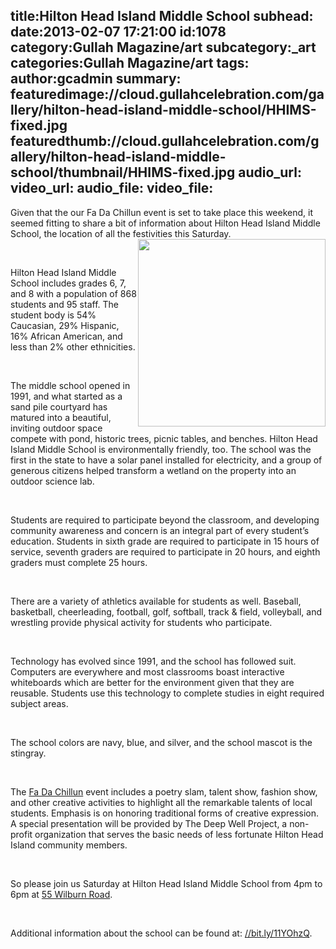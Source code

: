 title:Hilton Head Island Middle School
subhead:
date:2013-02-07 17:21:00
id:1078
category:Gullah Magazine/art
subcategory:_art
categories:Gullah Magazine/art
tags:
author:gcadmin
summary:
featuredimage://cloud.gullahcelebration.com/gallery/hilton-head-island-middle-school/HHIMS-fixed.jpg
featuredthumb://cloud.gullahcelebration.com/gallery/hilton-head-island-middle-school/thumbnail/HHIMS-fixed.jpg
audio_url:
video_url:
audio_file:
video_file:
---
<p>Given that the our Fa Da Chillun event is set to take place this weekend, it seemed fitting to share a bit of information about Hilton Head Island Middle School, the location of all the festivities this Saturday. <img style="float: right;" src="//bit.ly/11YQ4VC" alt="" width="300" height="300" /></p><br/><p>Hilton Head Island Middle School includes grades 6, 7, and 8 with a population of 868 students and 95 staff. The student body is 54% Caucasian, 29% Hispanic, 16% African American, and less than 2% other ethnicities.</p><br/><p>The middle school opened in 1991, and what started as a sand pile courtyard has matured into a beautiful, inviting outdoor space compete with pond, historic trees, picnic tables, and benches. Hilton Head Island Middle School is environmentally friendly, too. The school was the first in the state to have a solar panel installed for electricity, and a group of generous citizens helped transform a wetland on the property into an outdoor science lab.</p><br/><p>Students are required to participate beyond the classroom, and developing community awareness and concern is an integral part of every student&rsquo;s education. Students in sixth grade are required to participate in 15 hours of service, seventh graders are required to participate in 20 hours, and eighth graders must complete 25 hours.</p><br/><p>There are a variety of athletics available for students as well. Baseball, basketball, cheerleading, football, golf, softball, track &amp; field, volleyball, and wrestling provide physical activity for students who participate.</p><br/><p>Technology has evolved since 1991, and the school has followed suit. Computers are everywhere and most classrooms boast interactive whiteboards which are better for the environment given that they are reusable. Students use this technology to complete studies in eight required subject areas.</p><br/><p>The school colors are navy, blue, and silver, and the school mascot is the stingray.</p><br/><p>The <a href="//bit.ly/Y34LEL">Fa Da Chillun</a> event includes a poetry slam, talent show, fashion show, and other creative activities to highlight all the remarkable talents of local students. Emphasis is on honoring traditional forms of creative expression. A special presentation will be provided by The Deep Well Project, a non-profit organization that serves the basic needs of less fortunate Hilton Head Island community members.</p><br/><p>So please join us Saturday at Hilton Head Island Middle School from 4pm to 6pm at <a href="//bit.ly/TgQmCf">55 Wilburn Road</a>.</p><br/><p>Additional information about the school can be found at: <a href="//bit.ly/11YOhzQ">//bit.ly/11YOhzQ</a>.</p>